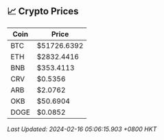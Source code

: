## 📈 Crypto Prices

| Coin | Price |
| ---- | ----- |
| BTC | $51726.6392 |
| ETH | $2832.4416 |
| BNB | $353.4113 |
| CRV | $0.5356 |
| ARB | $2.0762 |
| OKB | $50.6904 |
| DOGE | $0.0852 |

_Last Updated: 2024-02-16 05:06:15.903 +0800 HKT_